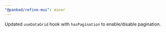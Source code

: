 ```yaml
---
"@pankod/refine-mui": minor
---
```


Updated `useDataGrid` hook with `hasPagination` to enable/disable pagination.
